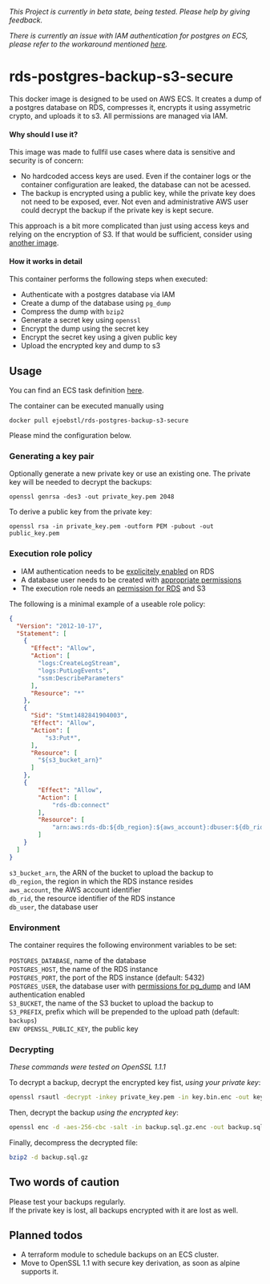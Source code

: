 *This Project is currently in beta state, being tested. Please help by giving feedback.*

*There is currently an issue with IAM authentication for postgres on ECS, please refer to the workaround mentioned [here](https://github.com/aws/amazon-ecs-agent/issues/1604).*

# rds-postgres-backup-s3-secure
This docker image is designed to be used on AWS ECS. It creates a dump of a postgres database on RDS, compresses it, encrypts it using assymetric crypto, and uploads it to s3. All permissions are managed via IAM.

#### Why should I use it?

This image was made to fullfil use cases where data is sensitive and security is of concern: 
* No hardcoded access keys are used. Even if the container logs or the container configuration are leaked, the database can not be acessed. 
* The backup is encrypted using a public key, while the private key does not need to be exposed, ever. Not even and administrative AWS user could decrypt the backup if the private key is kept secure. 

This approach is a bit more complicated than just using access keys and relying on the encryption of S3. If that would be sufficient, consider using [another image](https://github.com/schickling/dockerfiles/tree/master/postgres-backup-s3). 

#### How it works in detail

This container performs the following steps when executed: 
* Authenticate with a postgres database via IAM
* Create a dump of the database using `pg_dump`
* Compress the dump with `bzip2`
* Generate a secret key using `openssl`
* Encrypt the dump using the secret key
* Encrypt the secret key using a given public key
* Upload the encrypted key and dump to s3

## Usage

You can find an ECS task definition [here](./backup_task_definition.json). 

The container can be executed manually using

```
docker pull ejoebstl/rds-postgres-backup-s3-secure
```

Please mind the configuration below. 

### Generating a key pair

Optionally generate a new private key or use an existing one. The private key will be needed to decrypt the backups:

`openssl genrsa -des3 -out private_key.pem 2048`

To derive a public key from the private key:

`openssl rsa -in private_key.pem -outform PEM -pubout -out public_key.pem`

### Execution role policy

* IAM authentication needs to be [explicitely enabled](https://docs.aws.amazon.com/AmazonRDS/latest/UserGuide/UsingWithRDS.IAMDBAuth.Enabling.html) on RDS
* A database user needs to be created with [appropriate permissions](https://docs.aws.amazon.com/AmazonRDS/latest/UserGuide/UsingWithRDS.IAMDBAuth.DBAccounts.html)
* The execution role needs an [permission for RDS](https://docs.aws.amazon.com/AmazonRDS/latest/UserGuide/UsingWithRDS.IAMDBAuth.IAMPolicy.html) and S3

The following is a minimal example of a useable role policy: 

```json
{
  "Version": "2012-10-17",
  "Statement": [
    {
      "Effect": "Allow",
      "Action": [
        "logs:CreateLogStream",
        "logs:PutLogEvents",
        "ssm:DescribeParameters"
      ],
      "Resource": "*"
    },
    {
      "Sid": "Stmt1482841904003",
      "Effect": "Allow",
      "Action": [
          "s3:Put*",
      ],
      "Resource": [
        "${s3_bucket_arn}"
      ]
    },
    {
        "Effect": "Allow",
        "Action": [
            "rds-db:connect"
        ],
        "Resource": [
            "arn:aws:rds-db:${db_region}:${aws_account}:dbuser:${db_rid}/${db_user}"
        ]
    }
  ]
}
```

`s3_bucket_arn`, the ARN of the bucket to upload the backup to  
`db_region`, the region in which the RDS instance resides  
`aws_account`, the AWS account identifier  
`db_rid`, the resource identifier of the RDS instance  
`db_user`, the database user  

### Environment

The container requires the following environment variables to be set: 

`POSTGRES_DATABASE`, name of the database  
`POSTGRES_HOST`, the name of the RDS instance  
`POSTGRES_PORT`, the port of the RDS instance (default: 5432)   
`POSTGRES_USER`, the database user with [permissions for pg_dump](https://serverfault.com/questions/249172/what-grants-are-required-to-run-pg-dump) and IAM authentication enabled  
`S3_BUCKET`, the name of the S3 bucket to upload the backup to  
`S3_PREFIX`, prefix which will be prepended to the upload path (default: `backups`)  
`ENV OPENSSL_PUBLIC_KEY`, the public key

### Decrypting

*These commands were tested on OpenSSL 1.1.1*

To decrypt a backup, decrypt the encrypted key fist, *using your private key*:

```bash
openssl rsautl -decrypt -inkey private_key.pem -in key.bin.enc -out key.bin.dec
```

Then, decrypt the backup *using the encrypted key*:

```bash
openssl enc -d -aes-256-cbc -salt -in backup.sql.gz.enc -out backup.sql.gz --pass file:./key.bin.dec
```

Finally, decompress the decrypted file:

```bash
bzip2 -d backup.sql.gz 
```

## Two words of caution
Please test your backups regularly.   
If the private key is lost, all backups encrypted with it are lost as well.

## Planned todos
* A terraform module to schedule backups on an ECS cluster.
* Move to OpenSSL 1.1 with secure key derivation, as soon as alpine supports it. 

